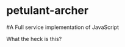petulant-archer
===============
#A Full service implementation of JavaScript

What the heck is this?
